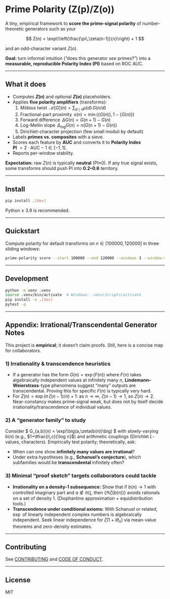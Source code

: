 # Prime Polarity (Z(p)/Z(o))

A tiny, empirical framework to **score the prime-signal polarity** of number-theoretic generators such as your

$$
Z(n) = \exp\!\left(\frac{\pi\,\zeta(n-1)}{n}\right) + 1
$$

and an odd-character variant $Z(o)$.

**Goal:** turn informal intuition (“does this generator *see* primes?”) into a **measurable, reproducible Polarity Index (PI)** based on ROC AUC.

---

## What it does

- Computes **$Z(n)$** and optional **$Z(o)$** placeholders.
- Applies **five polarity amplifiers** (transforms):
  1. Möbius twist  $\,\mathcal{M}[G](n) = \sum_{d\mid n}\mu(d)\,G(n/d)$
  2. Fractional-part proximity  $\,s(n)=\min(\{G(n)\},1-\{G(n)\})$
  3. Forward difference  $\,\Delta G(n)=G(n+1)-G(n)$
  4. Log-Mellin slope  $\,\Delta_{\log}G(n)=n\big(G(n+1)-G(n)\big)$
  5. Dirichlet-character projection (few small moduli by default)
- Labels **primes vs. composites** with a sieve.
- Scores each feature by **AUC** and converts it to **Polarity Index**  
  **PI** $= 2\cdot\text{AUC}-1 \in [-1,1]$.
- Reports per-window stability.

**Expectation:** raw $Z(n)$ is typically **neutral** (PI≈0). If any true signal exists, some transforms should push PI into **0.2–0.6** territory.

---

## Install

```bash
pip install .[dev]
```

Python ≥ 3.9 is recommended.

---

## Quickstart

Compute polarity for default transforms on $n\in[100000, 120000]$ in three sliding windows:

```bash
prime-polarity score --start 100000 --end 120000 --windows 3 --window-size 5000
```

---

## Development

```bash
python -m venv .venv
source .venv/bin/activate  # Windows: .venv\Scripts\activate
pip install -e .[dev]
pytest -q
```

---

## Appendix: Irrational/Transcendental Generator Notes

This project is **empirical**; it doesn’t claim proofs. Still, here is a concise map for collaborators.

### 1) Irrationality & transcendence heuristics
- If a generator has the form $G(n)=\exp(F(n))$ where $F(n)$ takes algebraically independent values at infinitely many $n$, **Lindemann–Weierstrass**-type phenomena suggest “many” outputs are transcendental. Proving this for specific $F(n)$ is typically very hard.
- For $Z(n)=\exp(\pi\,\zeta(n-1)/n)+1$: as $n\to\infty$, $\zeta(n-1)\to 1$, so $Z(n)\to 2$. Near-constancy makes prime-signal weak, but does not by itself decide irrationality/transcendence of individual values.

### 2) A “generator family” to study
Consider $ G_{a,b}(n) = \exp\!\big(a\,\zeta(b(n))\big) $ with slowly-varying $b(n)$ (e.g., $1+\tfrac{i\,c}{\log n}$) and arithmetic couplings (Dirichlet $L$-values, characters). Empirically test polarity; theoretically, ask:
- When can one show **infinitely many values are irrational**?
- Under extra hypotheses (e.g., **Schanuel’s conjecture**), which subfamilies would be **transcendental** infinitely often?

### 3) Minimal “proof sketch” targets collaborators could tackle
- **Irrationality on a density-1 subsequence:** Show that if $b(n)\to 1$ with controlled imaginary part and $a\notin \pi\mathbb{Q}$, then $\{\Re \zeta(b(n))\}$ avoids rationals on a set of density 1. (Diophantine approximation + equidistribution tools.)
- **Transcendence under conditional axioms:** With Schanuel or related, $\exp$ of linearly independent complex numbers is algebraically independent. Seek linear independence for $\zeta(1+i\theta_n)$ via mean-value theorems and zero-density estimates.

---

## Contributing

See [CONTRIBUTING](CONTRIBUTING.md) and [CODE OF CONDUCT](CODE_OF_CONDUCT.md).

---

## License

MIT
